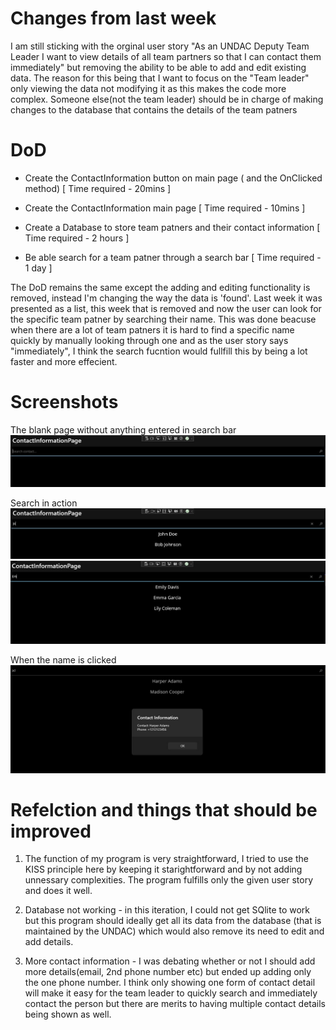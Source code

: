 # Changes from last week
I am still sticking with the orginal user story "As an UNDAC Deputy Team Leader I want to view details of all team partners so that I can contact them immediately" but removing the ability to be able to add and edit
existing data. The reason for this being that I want to focus on the "Team leader" only viewing the data not modifying it as this makes the code more complex. Someone else(not the team leader) should be in charge of making 
changes to the database that contains the details of the team patners

# DoD 
- Create the ContactInformation button on main page ( and the OnClicked method) [ Time required - 20mins ]

- Create the ContactInformation main page [ Time required - 10mins ]

- Create a Database to store team patners and their contact information [ Time required - 2 hours ]

- Be able search for a team patner through a search bar [ Time required - 1 day ]

The DoD remains the same except the adding and editing functionality is removed, instead I'm changing the way the data is 'found'. Last week it was presented as a list, this week that is removed and now the user can look
for the specific team patner by searching their name. This was done beacuse when there are a lot of team patners it is hard to find a specific name quickly by manually looking through one and as the user story says "immediately",
I think the search fucntion would fullfill this by being a lot faster and more effecient.

# Screenshots

The blank page without anything entered in search bar
![search](images/searchC.jpg)

Search in action
![test1](images/t1.jpg)
![test2](images/t2.jpg)

When the name is clicked
![test3](images/t3.jpg)

# Refelction and things that should be improved

1) The function of my program is very straightforward, I tried to use the KISS principle here by keeping it starightforward and by not adding unnessary complexities. The program fulfills only the given user story and
   does it well.

2) Database not working - in this iteration, I could not get SQlite to work but this program should ideally get all its data from the database (that is maintained by the UNDAC) which would also remove its need to edit and add 
   details.

3) More contact information - I was debating whether or not I should add more details(email, 2nd phone number etc) but ended up adding only the one phone number. I think only showing one form of contact detail will make it easy
   for the team leader to quickly search and immediately contact the person but there are merits to having multiple contact details being shown as well.